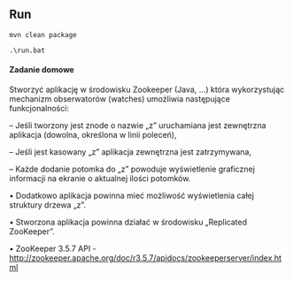 ## Run

```
mvn clean package

.\run.bat
```

#### Zadanie domowe

Stworzyć aplikację w środowisku Zookeeper (Java, …) która
wykorzystując mechanizm obserwatorów (watches) umożliwia
następujące funkcjonalności:

– Jeśli tworzony jest znode o nazwie „z” uruchamiana jest zewnętrzna
aplikacja (dowolna, określona w linii poleceń),

– Jeśli jest kasowany „z” aplikacja zewnętrzna jest zatrzymywana,

– Każde dodanie potomka do „z” powoduje wyświetlenie graficznej
informacji na ekranie o aktualnej ilości potomków.

• Dodatkowo aplikacja powinna mieć możliwość wyświetlenia całej
struktury drzewa „z”.

• Stworzona aplikacja powinna działać w środowisku „Replicated
ZooKeeper”.

• ZooKeeper 3.5.7 API -
http://zookeeper.apache.org/doc/r3.5.7/apidocs/zookeeperserver/index.html
